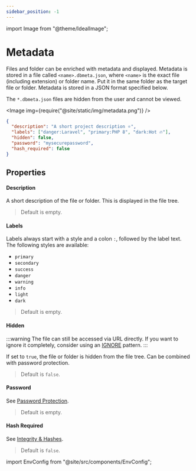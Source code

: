 ```yaml
---
sidebar_position: -1
---
```


import Image from "@theme/IdealImage";

# Metadata

Files and folder can be enriched with metadata and displayed. Metadata is stored in a file called `<name>.dbmeta.json`, where `<name>` is the exact file (including extension) or folder name. Put it in the same folder as the target file or folder. Metadata is stored in a JSON format specified below. 

The `*.dbmeta.json` files are hidden from the user and cannot be viewed.

<!-- This feature is enabled by default. To disable this, set the environment variable `NO_METADATA` to `true` when starting the container. -->

<Image img={require("@site/static/img/metadata.png")} />

```json title="/foo   bar/cool project.dbmeta.json"
{
  "description": "A short project description ⭐",
  "labels": ["danger:Laravel", "primary:PHP 8", "dark:Hot 🔥"],
  "hidden": false,
  "password": "mysecurepassword",
  "hash_required": false
}
```
<!-- TODO: "password": "mysecurepassword" -->

## Properties

#### Description

A short description of the file or folder. This is displayed in the file tree. 

> Default is empty.

#### Labels

Labels always start with a style and a colon `:`, followed by the label text. The following styles are available:
- `primary`
- `secondary`
- `success`
- `danger`
- `warning`
- `info`
- `light`
- `dark`

> Default is empty.

#### Hidden

:::warning
The file can still be accessed via URL directly. If you want to ignore it completely, consider using an [IGNORE](./ignore.mdx) pattern.
:::

If set to `true`, the file or folder is hidden from the file tree. Can be combined with password protection.

> Default is `false`.

#### Password

See [Password Protection](password.mdx).

> Default is empty.

#### Hash Required

See [Integrity & Hashes](hashes.md).

> Default is `false`.

import EnvConfig from "@site/src/components/EnvConfig";

<EnvConfig name="METADATA" init="true" values="true,false" versions="3.3" desc="Enables support for metadata parsing. Disabling this feature will therefore disable all metadata related features like file passwords." />
